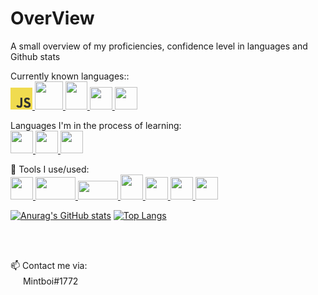 # OverView
A small overview of my proficiencies, confidence level in languages and Github stats

Currently known languages:: <br/>
<a href="https://www.javascript.com">
  <img src="https://raw.githubusercontent.com/voodootikigod/logo.js/master/js.png" width="35px" height="35px" />
</a>
<a href="https://developer.mozilla.org/en-US/docs/Web/HTML">
  <img src="https://upload.wikimedia.org/wikipedia/commons/thumb/6/61/HTML5_logo_and_wordmark.svg/1200px-HTML5_logo_and_wordmark.svg.png" width="45px" height="45px" />
</a>
<a href="https://www.w3schools.com/css/">
  <img src="https://upload.wikimedia.org/wikipedia/commons/thumb/d/d5/CSS3_logo_and_wordmark.svg/1200px-CSS3_logo_and_wordmark.svg.png" width="35px" height="45px" />
</a>
<a href="https://www.python.org">
  <img src="https://upload.wikimedia.org/wikipedia/commons/thumb/c/c3/Python-logo-notext.svg/768px-Python-logo-notext.svg.png" width="36px" height="36px" />
</a>
<a href="https://learn.microsoft.com/en-us/dotnet/csharp/tour-of-csharp/tutorials/">
  <img src="https://upload.wikimedia.org/wikipedia/commons/thumb/0/0d/C_Sharp_wordmark.svg/120px-C_Sharp_wordmark.svg.png" width="36px" height="36px" />
</a>

Languages I'm in the process of learning:<br/>
<a href="https://isocpp.org">
  <img src="https://upload.wikimedia.org/wikipedia/commons/1/18/ISO_C%2B%2B_Logo.svg" width="36px" height="36px" />
</a>
<a href="https://docs.microsoft.com/en-gb/dotnet/">
  <img src="https://upload.wikimedia.org/wikipedia/commons/thumb/4/40/VB.NET_Logo.svg/1200px-VB.NET_Logo.svg.png" width="36px" height="36px" />
</a>
<a href="https://www.java.com/en/">
  <img src="https://dev.java/assets/images/java-logo-vert-blk.png" width="36px" height="36px" />
</a>

🔧 Tools I use/used: <br/>
<a href="https://www.postgresql.org">
  <img src="https://upload.wikimedia.org/wikipedia/commons/thumb/2/29/Postgresql_elephant.svg/1200px-Postgresql_elephant.svg.png" width="36px" height="36px" />
</a>
<a href="https://pypi.org">
  <img src="https://miro.medium.com/max/2632/1*8Zh-mzLnVMDsbvXdKsU4lw.png" width="64px" height="36px" />
</a>
<a href="https://www.npmjs.com">
  <img src="https://upload.wikimedia.org/wikipedia/commons/thumb/d/db/Npm-logo.svg/1200px-Npm-logo.svg.png" width="64px" height="30px" />
</a>
<a href="https://nodejs.org/en/">
  <img src="https://pluralsight2.imgix.net/paths/images/nodejs-45adbe594d.png" width="36px" height="40px" />
</a>
<a href="https://code.visualstudio.com">
  <img src="https://user-images.githubusercontent.com/674621/71187801-14e60a80-2280-11ea-94c9-e56576f76baf.png" width="36px" height="36px" />
</a>
<a href="https://github.com/microsoft/terminal/">
  <img src="https://user-images.githubusercontent.com/7389110/58056685-eec98200-7b59-11e9-99e0-fd327b3e22e4.png" width="36px" height="36px" />
</a>
<a href="https://git-scm.com">
  <img src="https://avatars.githubusercontent.com/u/18133?s=200&v=4" width="36px" height="36px" />
</a>

[![Anurag's GitHub stats](https://github-readme-stats.vercel.app/api?username=Mintboi&count_private=true&show_icons=true&theme=radical)](https://github.com/anuraghazra/github-readme-stats)
[![Top Langs](https://github-readme-stats.vercel.app/api/top-langs/?username=Mintboi&langs_count=8&theme=radical)](https://github.com/anuraghazra/github-readme-stats)

<br/> <br/>

📫 Contact me via:<br/>
<img src="https://cdn.logojoy.com/wp-content/uploads/20210422095037/discord-mascot.png" width="16px" height="16px" /> Mintboi#1772
